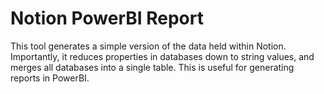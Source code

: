 # Notion PowerBI Report

This tool generates a simple version of the data held within Notion. Importantly, it reduces properties in databases down to string values, and merges all databases into a single table. This is useful for generating reports in PowerBI.
